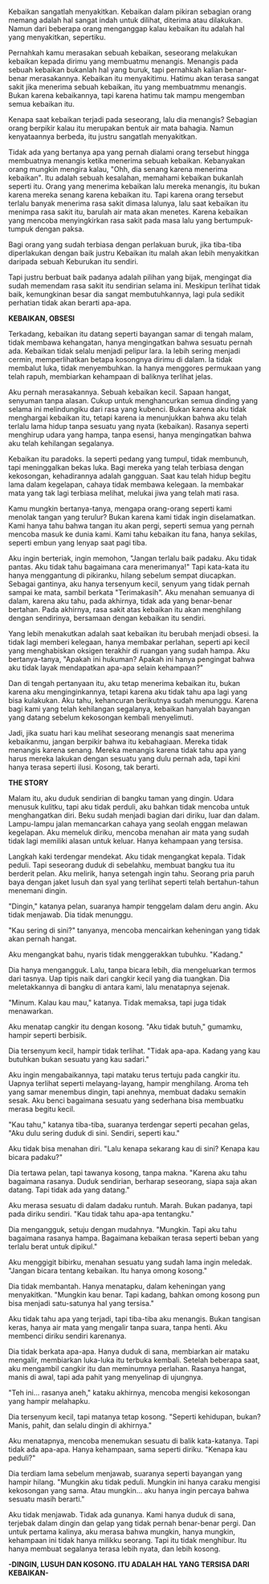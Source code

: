 Kebaikan sangatlah menyakitkan. Kebaikan dalam pikiran sebagian orang memang adalah hal sangat indah untuk dilihat, diterima atau dilakukan. Namun dari beberapa orang menganggap kalau kebaikan itu adalah hal yang menyakitkan, sepertiku.

Pernahkah kamu merasakan sebuah kebaikan, seseorang melakukan kebaikan kepada dirimu yang membuatmu menangis. Menangis pada sebuah kebaikan bukanlah hal yang buruk, tapi pernahkah kalian benar-benar merasakannya. Kebaikan itu menyakitimu. Hatimu akan terasa sangat sakit jika menerima sebuah kebaikan, itu  yang membuatmmu menangis. Bukan karena kebaikannya, tapi karena hatimu tak mampu mengemban semua kebaikan itu.

Kenapa saat kebaikan terjadi pada seseorang, lalu dia menangis? Sebagian orang berpikir kalau itu merupakan bentuk air mata bahagia. Namun kenyataannya berbeda, itu justru sangatlah menyakitkan.

Tidak ada yang bertanya apa yang pernah dialami orang tersebut hingga membuatnya menangis ketika menerima sebuah kebaikan. Kebanyakan orang mungkin mengira kalau, "Ohh, dia senang karena menerima kebaikan". Itu adalah sebuah kesalahan, memahami kebaikan bukanlah seperti itu. Orang yang menerima kebaikan lalu mereka menangis, itu bukan karena mereka senang karena kebaikan itu. Tapi karena orang tersebut terlalu banyak menerima rasa sakit dimasa lalunya, lalu saat kebaikan itu menimpa rasa sakit itu, barulah air mata akan menetes. Karena kebaikan yang mencoba menyingkirkan rasa sakit pada masa lalu yang bertumpuk-tumpuk dengan paksa.

Bagi orang yang sudah terbiasa dengan perlakuan buruk, jika tiba-tiba diperlakukan dengan baik justru Kebaikan itu malah akan lebih menyakitkan daripada sebuah Keburukan itu sendiri. 

Tapi justru berbuat baik padanya adalah pilihan yang bijak, mengingat dia sudah memendam rasa sakit itu sendirian selama ini. Meskipun terlihat tidak baik, kemungkinan besar dia sangat membutuhkannya, lagi pula sedikit perhatian tidak akan berarti apa-apa.

**KEBAIKAN, OBSESI**

Terkadang, kebaikan itu datang seperti bayangan samar di tengah malam, tidak membawa kehangatan, hanya mengingatkan bahwa sesuatu pernah ada. Kebaikan tidak selalu menjadi pelipur lara. Ia lebih sering menjadi cermin, memperlihatkan betapa kosongnya dirimu di dalam. Ia tidak membalut luka, tidak menyembuhkan. Ia hanya menggores permukaan yang telah rapuh, membiarkan kehampaan di baliknya terlihat jelas.

Aku pernah merasakannya. Sebuah kebaikan kecil. Sapaan hangat, senyuman tanpa alasan. Cukup untuk menghancurkan semua dinding yang selama ini melindungiku dari rasa yang kubenci. Bukan karena aku tidak menghargai kebaikan itu, tetapi karena ia menunjukkan bahwa aku telah terlalu lama hidup tanpa sesuatu yang nyata (kebaikan). Rasanya seperti menghirup udara yang hampa, tanpa esensi, hanya mengingatkan bahwa aku telah kehilangan segalanya.

Kebaikan itu paradoks. Ia seperti pedang yang tumpul, tidak membunuh, tapi meninggalkan bekas luka. Bagi mereka yang telah terbiasa dengan kekosongan, kehadirannya adalah gangguan. Saat kau telah hidup begitu lama dalam kegelapan, cahaya tidak membawa kelegaan. Ia membakar mata yang tak lagi terbiasa melihat, melukai jiwa yang telah mati rasa.

Kamu mungkin bertanya-tanya, mengapa orang-orang seperti kami menolak tangan yang terulur? Bukan karena kami tidak ingin diselamatkan. Kami hanya tahu bahwa tangan itu akan pergi, seperti semua yang pernah mencoba masuk ke dunia kami. Kami tahu kebaikan itu fana, hanya sekilas, seperti embun yang lenyap saat pagi tiba.

Aku ingin berteriak, ingin memohon, "Jangan terlalu baik padaku. Aku tidak pantas. Aku tidak tahu bagaimana cara menerimanya!" Tapi kata-kata itu hanya menggantung di pikiranku, hilang sebelum sempat diucapkan. Sebagai gantinya, aku hanya tersenyum kecil, senyum yang tidak pernah sampai ke mata, sambil berkata "Terimakasih". Aku menahan semuanya di dalam, karena aku tahu, pada akhirnya, tidak ada yang benar-benar bertahan. Pada akhirnya, rasa sakit atas kebaikan itu akan menghilang dengan sendirinya, bersamaan dengan kebaikan itu sendiri.

Yang lebih menakutkan adalah saat kebaikan itu berubah menjadi obsesi. Ia tidak lagi memberi kelegaan, hanya membakar perlahan, seperti api kecil yang menghabiskan oksigen terakhir di ruangan yang sudah hampa. Aku bertanya-tanya, "Apakah ini hukuman? Apakah ini hanya pengingat bahwa aku tidak layak mendapatkan apa-apa selain kehampaan?"

Dan di tengah pertanyaan itu, aku tetap menerima kebaikan itu, bukan karena aku menginginkannya, tetapi karena aku tidak tahu apa lagi yang bisa kulakukan. Aku tahu, kehancuran berikutnya sudah menunggu. Karena bagi kami yang telah kehilangan segalanya, kebaikan hanyalah bayangan yang datang sebelum kekosongan kembali menyelimuti.

Jadi, jika suatu hari kau melihat seseorang menangis saat menerima kebaikanmu, jangan berpikir bahwa itu kebahagiaan. Mereka tidak menangis karena senang. Mereka menangis karena tidak tahu apa yang harus mereka lakukan dengan sesuatu yang dulu pernah ada, tapi kini hanya terasa seperti ilusi. Kosong, tak berarti.

**THE STORY**

Malam itu, aku duduk sendirian di bangku taman yang dingin. Udara menusuk kulitku, tapi aku tidak perduli, aku bahkan tidak mencoba untuk menghangatkan diri. Beku sudah menjadi bagian dari diriku, luar dan dalam. Lampu-lampu jalan memancarkan cahaya yang seolah enggan melawan kegelapan. Aku memeluk diriku, mencoba menahan air mata yang sudah tidak lagi memiliki alasan untuk keluar. Hanya kehampaan yang tersisa.

Langkah kaki terdengar mendekat. Aku tidak mengangkat kepala. Tidak peduli. Tapi seseorang duduk di sebelahku, membuat bangku tua itu berderit pelan. Aku melirik, hanya setengah ingin tahu. Seorang pria paruh baya dengan jaket lusuh dan syal yang terlihat seperti telah bertahun-tahun menemani dingin. 

"Dingin," katanya pelan, suaranya hampir tenggelam dalam deru angin. Aku tidak menjawab. Dia tidak menunggu. 

"Kau sering di sini?" tanyanya, mencoba mencairkan keheningan yang tidak akan pernah hangat.

Aku mengangkat bahu, nyaris tidak menggerakkan tubuhku. "Kadang."

Dia hanya mengangguk. Lalu, tanpa bicara lebih, dia mengeluarkan termos dari tasnya. Uap tipis naik dari cangkir kecil yang dia tuangkan. Dia meletakkannya di bangku di antara kami, lalu menatapnya sejenak. 

"Minum. Kalau kau mau," katanya. Tidak memaksa, tapi juga tidak menawarkan. 

Aku menatap cangkir itu dengan kosong. "Aku tidak butuh," gumamku, hampir seperti berbisik.

Dia tersenyum kecil, hampir tidak terlihat. "Tidak apa-apa. Kadang yang kau butuhkan bukan sesuatu yang kau sadari." 

Aku ingin mengabaikannya, tapi mataku terus tertuju pada cangkir itu. Uapnya terlihat seperti melayang-layang, hampir menghilang. Aroma teh yang samar menembus dingin, tapi anehnya, membuat dadaku semakin sesak. Aku benci bagaimana sesuatu yang sederhana bisa membuatku merasa begitu kecil.

"Kau tahu," katanya tiba-tiba, suaranya terdengar seperti pecahan gelas, "Aku dulu sering duduk di sini. Sendiri, seperti kau."

Aku tidak bisa menahan diri. "Lalu kenapa sekarang kau di sini? Kenapa kau bicara padaku?" 

Dia tertawa pelan, tapi tawanya kosong, tanpa makna. "Karena aku tahu bagaimana rasanya. Duduk sendirian, berharap seseorang, siapa saja akan datang. Tapi tidak ada yang datang."

Aku merasa sesuatu di dalam dadaku runtuh. Marah. Bukan padanya, tapi pada diriku sendiri. "Kau tidak tahu apa-apa tentangku."

Dia mengangguk, setuju dengan mudahnya. "Mungkin. Tapi aku tahu bagaimana rasanya hampa. Bagaimana kebaikan terasa seperti beban yang terlalu berat untuk dipikul."

Aku menggigit bibirku, menahan sesuatu yang sudah lama ingin meledak. "Jangan bicara tentang kebaikan. Itu hanya omong kosong."

Dia tidak membantah. Hanya menatapku, dalam keheningan yang menyakitkan. "Mungkin kau benar. Tapi kadang, bahkan omong kosong pun bisa menjadi satu-satunya hal yang tersisa."

Aku tidak tahu apa yang terjadi, tapi tiba-tiba aku menangis. Bukan tangisan keras, hanya air mata yang mengalir tanpa suara, tanpa henti. Aku membenci diriku sendiri karenanya. 

Dia tidak berkata apa-apa. Hanya duduk di sana, membiarkan air mataku mengalir, membiarkan luka-luka itu terbuka kembali. Setelah beberapa saat, aku mengambil cangkir itu dan meminumnya perlahan. Rasanya hangat, manis di awal, tapi ada pahit yang menyelinap di ujungnya.

"Teh ini... rasanya aneh," kataku akhirnya, mencoba mengisi kekosongan yang hampir melahapku.

Dia tersenyum kecil, tapi matanya tetap kosong. "Seperti kehidupan, bukan? Manis, pahit, dan selalu dingin di akhirnya."

Aku menatapnya, mencoba menemukan sesuatu di balik kata-katanya. Tapi tidak ada apa-apa. Hanya kehampaan, sama seperti diriku. "Kenapa kau peduli?"

Dia terdiam lama sebelum menjawab, suaranya seperti bayangan yang hampir hilang. "Mungkin aku tidak peduli. Mungkin ini hanya caraku mengisi kekosongan yang sama. Atau mungkin... aku hanya ingin percaya bahwa sesuatu masih berarti."

Aku tidak menjawab. Tidak ada gunanya. Kami hanya duduk di sana, terjebak dalam dingin dan gelap yang tidak pernah benar-benar pergi. Dan untuk pertama kalinya, aku merasa bahwa mungkin, hanya mungkin, kehampaan ini tidak hanya milikku seorang. Tapi itu tidak menghibur. Itu hanya membuat segalanya terasa lebih nyata, dan lebih kosong.

**-DINGIN, LUSUH DAN KOSONG. ITU ADALAH HAL YANG TERSISA DARI KEBAIKAN-**
